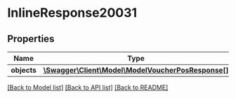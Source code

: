 # InlineResponse20031

## Properties
Name | Type | Description | Notes
------------ | ------------- | ------------- | -------------
**objects** | [**\Swagger\Client\Model\ModelVoucherPosResponse[]**](ModelVoucherPosResponse.md) |  | [optional] 

[[Back to Model list]](../../README.md#documentation-for-models) [[Back to API list]](../../README.md#documentation-for-api-endpoints) [[Back to README]](../../README.md)

